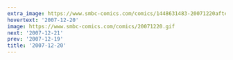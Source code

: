 ```yaml
---
extra_image: https://www.smbc-comics.com/comics/1448631483-20071220after.png
hovertext: '2007-12-20'
image: https://www.smbc-comics.com/comics/20071220.gif
next: '2007-12-21'
prev: '2007-12-19'
title: '2007-12-20'
---
```

